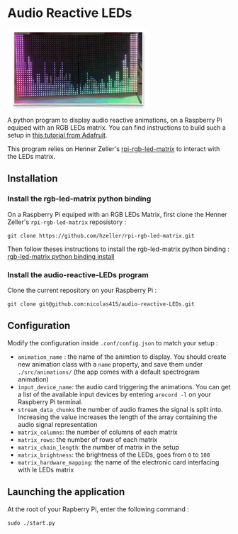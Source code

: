 # Audio Reactive LEDs
![Audio Reactive LEDs demo](./docs/audio-reactive-leds.gif)

A python program to display audio reactive animations, on a Raspberry Pi equiped with an RGB LEDs matrix.
You can find instructions to build such a setup in [this tutorial from Adafruit](https://learn.adafruit.com/adafruit-rgb-matrix-plus-real-time-clock-hat-for-raspberry-pi).

This program relies on Henner Zeller's [rpi-rgb-led-matrix](https://github.com/hzeller/rpi-rgb-led-matrix) to interact with the LEDs matrix.

## Installation
### Install the rgb-led-matrix python binding
On a Raspberry Pi equiped with an RGB LEDs Matrix, first clone the Henner Zeller's `rpi-rgb-led-matrix` reposistory : 

    git clone https://github.com/hzeller/rpi-rgb-led-matrix.git

Then follow theses instructions to install the rgb-led-matrix python binding : [rgb-led-matrix python binding install](https://github.com/hzeller/rpi-rgb-led-matrix/tree/master/bindings/python)

### Install the audio-reactive-LEDs program
Clone the current repository on your Raspberry Pi :

    git clone git@github.com:nicolas415/audio-reactive-LEDs.git

## Configuration

Modify the configuration inside `.conf/config.json` to match your setup :
* `animation_name` : the name of the animtion to display. You should create new animation class with a `name` property, and save them under `./src/animations/` (the app comes with a default spectrogram animation)
* `input_device_name`: the audio card triggering the animations. You can get a list of the available input devices by entering `arecord -l` on your Raspberry Pi terminal.
* `stream_data_chunks` the number of audio frames the signal is split into. Increasing the value increases the length of the array containing the audio signal representation
* `matrix_columns`: the number of columns of each matrix
* `matrix_rows`: the number of rows of each matrix
* `matrix_chain_length`: the number of matrix in the setup
* `matrix_brightness`: the brightness of the LEDs, goes from `0` to `100`
* `matrix_hardware_mapping`: the name of the electronic card interfacing with le LEDs matrix

## Launching the application
At the root of your Rapberry Pi, enter the following command :

    sudo ./start.py
